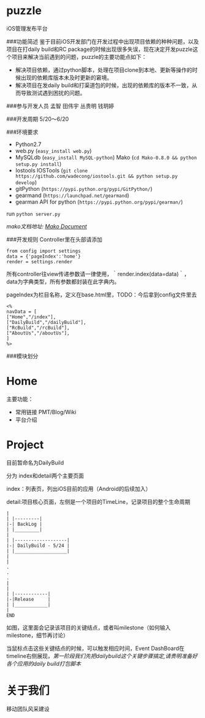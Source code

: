 puzzle
======

iOS管理发布平台

###功能简述
鉴于目前iOS开发部门在开发过程中出现项目依赖的种种问题，以及项目在打daily build和RC package的时候出现很多失误，现在决定开发puzzle这个项目来解决当前遇到的问题，puzzle的主要功能点如下：

* 解决项目依赖，通过python脚本，处理在项目clone到本地、更新等操作的时候出现的依赖库版本未及时更新的窘境。
* 解决项目在发daily build和打渠道包的时候，出现的依赖库的版本不一致，从而导致测试遇到困扰的问题。

###参与开发人员
孟智	 田伟宇 	丛贵明		钱玥婷

###开发周期
5/20～6/20

###环境要求
* Python2.7
* web.py (`easy_install web.py`)
* MySQLdb (`easy_install MySQL-python`)
  Mako (`cd Mako-0.8.0 && python setup.py install`)
* Iostools
  IOSTools (`git clone https://github.com/wadecong/iostools.git && python setup.py develop`)
* gitPython (`https://pypi.python.org/pypi/GitPython/`)
* gearmand (`https://launchpad.net/gearmand`)
* gearman API for python (`https://pypi.python.org/pypi/gearman/`)

run `python server.py` 

*mako文档地址: [Mako Document](http://docs.makotemplates.org/en/latest/)*

###开发规则
Controller里在头部请添加

	from config import settings
	data = {'pageIndex':'home'}
	render = settings.render

所有controller往view传递参数请一律使用，｀render.index(data=data)｀，data为字典类型，所有参数都封装在此字典内。

pageIndex为栏目名称，定义在base.html里，TODO：今后拿到config文件里去
	
	<%
    navData = [
    ["Home","/index"],
    ["DailyBuild","/dailyBuild"],
    ["RcBuild","/rcBuild"],
    ["AboutUs","/aboutUs"],
    ]
    %>


###模块划分

Home
======

主要功能：

* 常用链接 PMT/Blog/Wiki
* 平台介绍

Project
========
目前暂命名为DailyBuild

分为 index和detail两个主要页面

index：列表页，列出iOS目前的应用（Android的后续加入）

detail:项目核心页面，左侧是一个项目的TimeLine，记录项目的整个生命周期

	|
	| |---------|
	|-| BackLog |
	| |_________|
	|
	| |-------------------|
	|-| DailyBuild - 5/24 |
	| |___________________|
	|
	|
	.
	.
	.
	|
	|
	| |------------|
	|-|Release     |
	| |____________|
	|
	END

如图，这里面会记录该项目的关键结点，或者叫milestone（如何输入milestone，细节再讨论）

当鼠标点击这些关键结点的时候，可以触发相应时间，Event DashBoard在timeline右侧展现，*第一阶段我们先把dailybuild这个关键步骤搞定,请贵明准备好各个应用的daily build打包脚本*

关于我们
===========
移动团队风采建设
